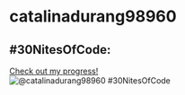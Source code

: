 # catalinadurang98960

## #30NitesOfCode:
  [Check out my progress!](https://www.codedex.io/@catalinadurang98960/30-nites-of-code)  
  ![@catalinadurang98960 #30NitesOfCode](https://www.codedex.io/api/petStatus?user=catalinadurang98960)
